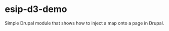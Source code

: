 esip-d3-demo
============

Simple Drupal module that shows how to inject a map onto a page in Drupal.
